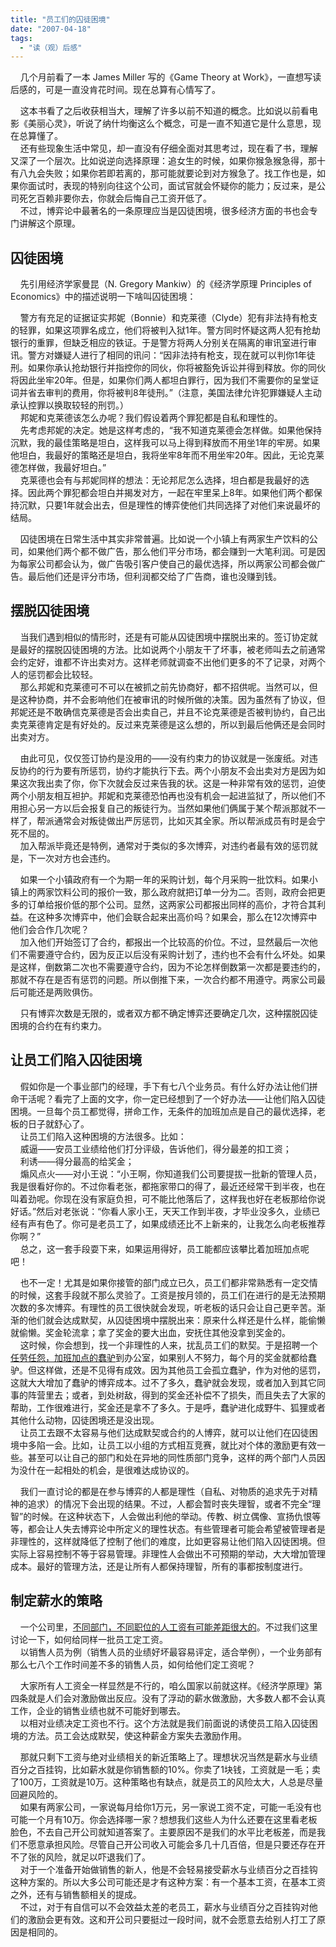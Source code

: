 ```yaml
---
title: "员工们的囚徒困境"
date: "2007-04-18"
tags: 
  - "读（观）后感"
---
```


    几个月前看了一本 James Miller 写的《Game Theory at Work》，一直想写读后感的，可是一直没肯花时间。现在总算有心情写了。

    这本书看了之后收获相当大，理解了许多以前不知道的概念。比如说以前看电影《美丽心灵》，听说了纳什均衡这么个概念，可是一直不知道它是什么意思，现在总算懂了。  
    还有些现象生活中常见，却一直没有仔细全面对其思考过，现在看了书，理解又深了一个层次。比如说逆向选择原理：追女生的时候，如果你猴急猴急得，那十有八九会失败；如果你若即若离的，那可能就要论到对方猴急了。找工作也是，如果你面试时，表现的特别向往这个公司，面试官就会怀疑你的能力；反过来，是公司死乞百赖非要你去，你就会后悔自己工资开低了。  
    不过，博弈论中最著名的一条原理应当是囚徒困境，很多经济方面的书也会专门讲解这个原理。

## 囚徒困境

    先引用经济学家曼昆（N. Gregory Mankiw）的《经济学原理 Principles of Economics》中的描述说明一下啥叫囚徒困境：

    警方有充足的证据证实邦妮（Bonnie）和克莱德（Clyde）犯有非法持有枪支的轻罪，如果这项罪名成立，他们将被判入狱1年。警方同时怀疑这两人犯有抢劫银行的重罪，但缺乏相应的铁证。于是警方将两人分别关在隔离的审讯室进行审讯。警方对嫌疑人进行了相同的讯问：“因非法持有枪支，现在就可以判你1年徒刑。如果你承认抢劫银行并指控你的同伙，你将被豁免诉讼并得到释放。你的同伙将因此坐牢20年。但是，如果你们两人都坦白罪行，因为我们不需要你的呈堂证词并省去审判的费用，你将被判8年徒刑。”（注意，美国法律允许犯罪嫌疑人主动承认控罪以换取较轻的刑罚。）  
    邦妮和克莱德该怎么办呢？我们假设着两个罪犯都是自私和理性的。  
    先考虑邦妮的决定。她是这样考虑的，“我不知道克莱德会怎样做。如果他保持沉默，我的最佳策略是坦白，这样我可以马上得到释放而不用坐1年的牢房。如果他坦白，我最好的策略还是坦白，我将坐牢8年而不用坐牢20年。因此，无论克莱德怎样做，我最好坦白。”  
    克莱德也会有与邦妮同样的想法：无论邦尼怎么选择，坦白都是我最好的选择。因此两个罪犯都会坦白并揭发对方，一起在牢里呆上8年。如果他们两个都保持沉默，只要1年就会出去，但是理性的博弈使他们共同选择了对他们来说最坏的结局。

    囚徒困境在日常生活中其实非常普遍。比如说一个小镇上有两家生产饮料的公司，如果他们两个都不做广告，那么他们平分市场，都会赚到一大笔利润。可是因为每家公司都会认为，做广告吸引客户使自己的最优选择，所以两家公司都会做广告。最后他们还是评分市场，但利润都交给了广告商，谁也没赚到钱。

## 摆脱囚徒困境

    当我们遇到相似的情形时，还是有可能从囚徒困境中摆脱出来的。签订协定就是最好的摆脱囚徒困境的方法。比如说两个小朋友干了坏事，被老师叫去之前通常会约定好，谁都不许出卖对方。这样老师就调查不出他们更多的不了记录，对两个人的惩罚都会比较轻。  
    那么邦妮和克莱德可不可以在被抓之前先协商好，都不招供呢。当然可以，但是这种协商，并不会影响他们在被审讯的时候所做的决策。因为虽然有了协议，但邦妮还是不敢确信克莱德是否会出卖自己，并且不论克莱德是否被判协约，自己出卖克莱德肯定是有好处的。反过来克莱德是这么想的，所以到最后他俩还是会同时出卖对方。

    由此可见，仅仅签订协约是没用的——没有约束力的协议就是一张废纸。对违反协约的行为要有所惩罚，协约才能执行下去。两个小朋友不会出卖对方是因为如果这次我出卖了你，你下次就会反过来告我的状。这是一种非常有效的惩罚，迫使两个小朋友相互袒护。邦妮和克莱德恐怕再也没有机会一起进监狱了，所以他们不用担心另一方以后会报复自己的叛徒行为。当然如果他们俩属于某个帮派那就不一样了，帮派通常会对叛徒做出严厉惩罚，比如灭其全家。所以帮派成员有时是会宁死不屈的。  
    加入帮派毕竟还是特例，通常对于类似的多次博弈，对违约者最有效的惩罚就是，下一次对方也会违约。

    如果一个小镇政府有一个为期一年的采购计划，每个月采购一批饮料。如果小镇上的两家饮料公司的报价一致，那么政府就把订单一分为二。否则，政府会把更多的订单给报价低的那个公司。显然，这两家公司都报出同样的高价，才符合其利益。在这种多次博弈中，他们会联合起来出高价吗？如果会，那么在12次博弈中他们会合作几次呢？  
    加入他们开始签订了合约，都报出一个比较高的价位。不过，显然最后一次他们不需要遵守合约，因为反正以后没有采购计划了，违约也不会有什么坏处。如果是这样，倒数第二次也不需要遵守合约，因为不论怎样倒数第一次都是要违约的，那就不存在是否有惩罚的问题。所以倒推下来，一次合约都不用遵守。两家公司最后可能还是两败俱伤。

    只有博弈次数是无限的，或者双方都不确定博弈还要确定几次，这种摆脱囚徒困境的合约在有约束力。

## 让员工们陷入囚徒困境

    假如你是一个事业部门的经理，手下有七八个业务员。有什么好办法让他们拼命干活呢？看完了上面的文字，你一定已经想到了一个好办法——让他们陷入囚徒困境。一旦每个员工都觉得，拼命工作，无条件的加班加点是自己的最优选择，老板的日子就舒心了。  
    让员工们陷入这种困境的方法很多。比如：  
    威逼——安员工业绩给他们打分评级，告诉他们，得分最差的扣工资；  
    利诱——得分最高的给奖金；  
    煽风点火——对小王说：“小王啊，你知道我们公司要提拔一批新的管理人员，我是很看好你的。不过你看老张，都拖家带口的得了，最近还经常干到半夜，也在叫着劲呢。你现在没有家庭负担，可不能比他落后了，这样我也好在老板那给你说好话。”然后对老张说：“你看人家小王，天天工作到半夜，才毕业没多久，业绩已经有声有色了。你可是老员工了，如果成绩还比不上新来的，让我怎么向老板推荐你啊？”  
    总之，这一套手段耍下来，如果运用得好，员工能都应该攀比着加班加点呢吧！

    也不一定！尤其是如果你接管的部门成立已久，员工们都非常熟悉有一定交情的时候，这套手段就不那么灵验了。工资是按月领的，员工们在进行的是无法预期次数的多次博弈。有理性的员工很快就会发现，听老板的话只会让自己更辛苦。渐渐的他们就会达成默契，从囚徒困境中摆脱出来：原来什么样还是什么样，能偷懒就偷懒。奖金轮流拿；拿了奖金的要大出血，安抚住其他没拿到奖金的。  
    这时候，你会想到，找一个非理性的人来，扰乱员工们的默契。于是招聘一个[任劳任怨，加班加点的蠢驴](http://ruanqizhen.spaces.live.com/blog/cns!5852D4F797C53FB6!1717.entry)到办公室，如果别人不努力，每个月的奖金就都给蠢驴。但这样做，还是不见得有成效。因为其他员工会孤立蠢驴，作为对他的惩罚，这就大大增加了蠢驴的博弈成本。过不了多久，蠢驴就会发现，或者加入到其它同事的阵营里去；或者，到处树敌，得到的奖金还补偿不了损失，而且失去了大家的帮助，工作很难进行，奖金还是拿不了多久。于是呼，蠢驴进化成野牛、狐狸或者其他什么动物，囚徒困境还是没出现。  
    让员工去跟不太容易与他们达成默契或合约的人博弈，就可以让他们在囚徒困境中多陷一会。比如，让员工以小组的方式相互竞赛，就比对个体的激励更有效一些。甚至可以让自己的部门和处在异地的同性质部门竞争，这样的两个部门人员因为没什在一起相处的机会，是很难达成协议的。

    我们一直讨论的都是在参与博弈的人都是理性（自私、对物质的追求先于对精神的追求）的情况下会出现的结果。不过，人都会暂时丧失理智，或者不完全“理智”的时候。在这种状态下，人会做出利他的举动。传教、树立偶像、宣扬仇恨等等，都会让人失去博弈论中所定义的理性状态。有些管理者可能会希望被管理者是非理性的，这样就降低了控制了他们的难度，比如更容易让他们陷入囚徒困境。但实际上容易控制不等于容易管理。非理性人会做出不可预期的举动，大大增加管理成本。最好的管理方法，还是让所有人都保持理智，所有的事都按制度进行。

## 制定薪水的策略

    一个公司里，[不同部门，不同职位的人工资有可能差距很大的](http://ruanqizhen.spaces.live.com/blog/cns!5852D4F797C53FB6!1976.entry)。不过我们这里讨论一下，如何给同样一批员工定工资。  
    以销售人员为例（销售人员的业绩好坏最容易评定，适合举例），一个业务部有那么七八个工作时间差不多的销售人员，如何给他们定工资呢？

    大家所有人工资全一样显然是不行的，咱么国家以前就这样。《经济学原理》第四条就是人们会对激励做出反应。没有了浮动的薪水做激励，大多数人都不会认真工作，企业的销售业绩也就不可能好到哪去。  
    以相对业绩决定工资也不行。这个方法就是我们前面说的诱使员工陷入囚徒困境的方法。员工会达成默契，使这种薪金方案失去激励作用。

    那就只剩下工资与绝对业绩相关的新近策略上了。理想状况当然是薪水与业绩百分之百挂钩，比如薪水就是你销售额的10%。你卖了1块钱，工资就是一毛；卖了100万，工资就是10万。这种策略也有缺点，就是员工的风险太大，人总是尽量回避风险的。  
    如果有两家公司，一家说每月给你1万元，另一家说工资不定，可能一毛没有也可能一个月有10万。你会选择哪一家？想想我们这些人为什么还要在这里看老板脸色，不去自己开公司就知道答案了。主要原因不是我们的水平比老板差，而是我们不愿意承担风险。尽管自己开公司收入可能会多几十几百倍，但是只要还存在开不了张的风险，就足以吓退我们了。  
    对于一个准备开始做销售的新人，他是不会轻易接受薪水与业绩百分之百挂钩这种方案的。所以大多公司可能还是才有这种方案：有一个基本工资，在基本工资之外，还有与销售额相关的提成。  
    不过，对于有自信可以不会效益太差的老员工，薪水与业绩百分之百挂钩对他们的激励会更有效。这和开公司只要挺过一段时间，就不会愿意去给别人打工了原因是相同的。

